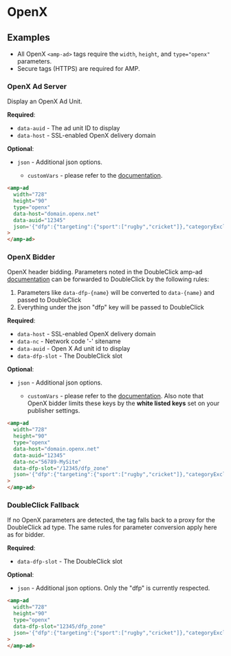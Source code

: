 <!---
Copyright 2016 The AMP HTML Authors. All Rights Reserved.

Licensed under the Apache License, Version 2.0 (the "License");
you may not use this file except in compliance with the License.
You may obtain a copy of the License at

      http://www.apache.org/licenses/LICENSE-2.0

Unless required by applicable law or agreed to in writing, software
distributed under the License is distributed on an "AS-IS" BASIS,
WITHOUT WARRANTIES OR CONDITIONS OF ANY KIND, either express or implied.
See the License for the specific language governing permissions and
limitations under the License.
-->

# OpenX

## Examples

- All OpenX `<amp-ad>` tags require the `width`, `height`, and `type="openx"`
  parameters.
- Secure tags (HTTPS) are required for AMP.

### OpenX Ad Server

Display an OpenX Ad Unit.

**Required**:

- `data-auid` - The ad unit ID to display
- `data-host` - SSL-enabled OpenX delivery domain

**Optional**:

- `json` - Additional json options.

  - `customVars` - please refer to the
    [documentation](https://docs.openx.com/Content/developers/ad_request_api/custom_variables_in_ad_calls.html).

```html
<amp-ad
  width="728"
  height="90"
  type="openx"
  data-host="domain.openx.net"
  data-auid="12345"
  json='{"dfp":{"targeting":{"sport":["rugby","cricket"]},"categoryExclusions":["health"],"tagForChildDirectedTreatment":1},"openx":{"customVars":{"marco":"polo","fates":["clothos","lachesis","atropos"]}}}'
>
</amp-ad>
```

### OpenX Bidder

OpenX header bidding. Parameters noted in the DoubleClick amp-ad
[documentation](https://github.com/ampproject/amphtml/blob/master/ads/google/doubleclick.md)
can be forwarded to DoubleClick by the following rules:

1. Parameters like `data-dfp-{name}` will be converted to `data-{name}` and
   passed to DoubleClick
2. Everything under the json "dfp" key will be passed to DoubleClick

**Required**:

- `data-host` - SSL-enabled OpenX delivery domain
- `data-nc` - Network code '-' sitename
- `data-auid` - Open X Ad unit id to display
- `data-dfp-slot` - The DoubleClick slot

**Optional**:

- `json` - Additional json options.

  - `customVars` - please refer to the
    [documentation](https://docs.openx.com/Content/developers/ad_request_api/custom_variables_in_ad_calls.html).
    Also note that OpenX bidder limits these keys by the **white listed keys**
    set on your publisher settings.

```html
<amp-ad
  width="728"
  height="90"
  type="openx"
  data-host="domain.openx.net"
  data-auid="12345"
  data-nc="56789-MySite"
  data-dfp-slot="/12345/dfp_zone"
  json='{"dfp":{"targeting":{"sport":["rugby","cricket"]},"categoryExclusions":["health"],"tagForChildDirectedTreatment":1},"openx":{"customVars":{"marco":"polo","fates":["clothos","lachesis","atropos"]}}}'
>
</amp-ad>
```

### DoubleClick Fallback

If no OpenX parameters are detected, the tag falls back to a proxy for the
DoubleClick ad type. The same rules for parameter conversion apply here as for
bidder.

**Required**:

- `data-dfp-slot` - The DoubleClick slot

**Optional**:

- `json` - Additional json options. Only the "dfp" is currently respected.

```html
<amp-ad
  width="728"
  height="90"
  type="openx"
  data-dfp-slot="12345/dfp_zone"
  json='{"dfp":{"targeting":{"sport":["rugby","cricket"]},"categoryExclusions":["health"],"tagForChildDirectedTreatment":1}}'
>
</amp-ad>
```
